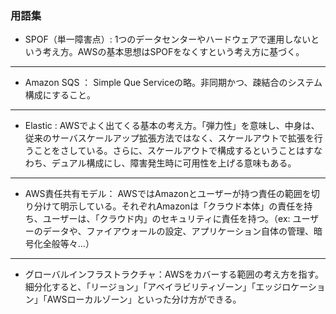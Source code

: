 ### 用語集
* SPOF（単一障害点）:
    1つのデータセンターやハードウェアで運用しないという考え方。AWSの基本思想はSPOFをなくすという考え方に基づく。
---------
* Amazon SQS ：
    Simple Que Serviceの略。非同期かつ、疎結合のシステム構成にすること。
---------
* Elastic :
    AWSでよく出てくる基本の考え方。「弾力性」を意味し、中身は、従来のサーバスケールアップ拡張方法ではなく、スケールアウトで拡張を行うことをさしている。さらに、スケールアウトで構成するということはすなわち、デュアル構成にし、障害発生時に可用性を上げる意味もある。
---------
* AWS責任共有モデル：
    AWSではAmazonとユーザーが持つ責任の範囲を切り分けて明示している。それぞれAmazonは「クラウド本体」の責任を持ち、ユーザーは、「クラウド内」のセキュリティに責任を持つ。（ex: ユーザーのデータや、ファイアウォールの設定、アプリケーション自体の管理、暗号化全般等々…）
---------
* グローバルインフラストラクチャ：AWSをカバーする範囲の考え方を指す。細分化すると、「リージョン」「アベイラビリティゾーン」「エッジロケーション」「AWSローカルゾーン」といった分け方ができる。